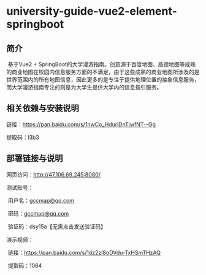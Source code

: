 # university-guide-vue2-element-springboot

## 简介

​		基于Vue2 + SpringBoot的大学漫游指南。创意源于百度地图、高德地图等成熟的商业地图在校园内信息服务方面的不满足，由于这些成熟的商业地图所涉及的是世界范围内的所有地图信息，因此更多的是专注于提供地理位置的抽象信息服务，而大学漫游指南专注的则是为大学生提供大学内的信息指引服务。

## 相关依赖与安装说明

链接：https://pan.baidu.com/s/1nwCo_HduriDnTiwfNT--Gg 

提取码：l3b3

## 部署链接与说明

网页访问：http://47.106.69.245:8080/

测试账号：

​	用户名：[gccmap@qq.com](mailto:gccmap@qq.com)

​	密码：[gccmap@qq.com](mailto:gccmap@qq.com)

​	验证码：dsy15a【无需点击发送验证码】

演示视频：

​	链接：https://pan.baidu.com/s/1dz2zI8oDVdu-TxHSmTHzAQ

​	提取码：1064